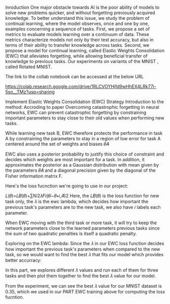 Inroduction
One major obstacle towards AI is the poor ability of models to solve new problems quicker, and without forgetting previously acquired knowledge. To better understand this issue, we study the problem of continual learning, where the model observes, once and one by one, examples concerning a sequence of tasks. First, we propose a set of metrics to evaluate models learning over a continuum of data. These metrics characterize models not only by their test accuracy, but also in terms of their ability to transfer knowledge across tasks. Second, we propose a model for continual learning, called Elastic Weights Consolidation (EWC) that alleviates forgetting, while allowing beneficial transfer of knowledge to previous tasks. Our experiments on variants of the MNIST , called Rotated MNIST.

The link to the collab notebook can be accessed at the below URL

https://colab.research.google.com/drive/1RLCVOYHjfd9wHhEX4LRk77i-5so__TMz?usp=sharing

Implement Elastic Weights Consolidation (EWC) Strategy
Introduction to the method:
Accroding to paper Overcoming catastrophic forgetting in neural networks, EWC can prevent catastrophic forgetting by constraining important parameters to stay close to their old values when performing new tasks.

While learning new task B, EWC therefore protects the performance in task A by constraining the parameters to stay in a region of low error for task A centered around the set of weights and biases  𝜃𝐴 

EWC also uses a posterior probability to justify this choice of constraint and decides which weights are most important for a task. In addition, it approximates the posterior as a Gaussian distribution with mean given by the parameters  𝜃𝐴  and a diagonal precision given by the diagonal of the Fisher information matrix F.

Here's the loss fucnction we're going to use in our project:

𝐿(𝜃)=𝐿𝐵(𝜃)+∑𝑁𝑖2𝜆𝐹𝑖(𝜃𝑖−𝜃∗𝑖,𝐴)2  Here, the  𝐿𝐵(𝜃)  is the loss function for new task only, the  𝜆  is the ewc lambda, which decides how important the previous task's parameters are to the new task, we also have  𝑖  labels each parameter.

When EWC moving with the third task or more task, it will try to keep the network parameters close to the learned parameters previous tasks since the sum of two quadratic penalties is itself a quadratic penalty.

Exploring on the EWC lambda:
Since the  𝜆  in our EWC loss function decides how important the previous task's parameters when compared to the new task, so we would want to find the best  𝜆  that fits our model which provides better accurracy:

In this part, we explores different  𝜆  values and run each of them for three tasks and then plot them together to find the best  𝜆  value for our model.

From the experiment, we can see the best  𝜆  value for our MNIST dataset is 0.35, which we used in our PART EWC training above for computing the loss fucntion.

